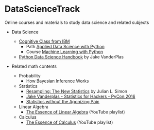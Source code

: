 # DataScienceTrack
Online courses and materials to study data science and related subjects

* Data Science
  * [Cognitive Class from IBM](https://cognitiveclass.ai/)
    * Path [Applied Data Science with Python](https://cognitiveclass.ai/learn/data-science-with-python/)
    * Course [Machine Learning with Python](https://cognitiveclass.ai/courses/machine-learning-with-python/)
  * [Python Data Science Handbook](https://github.com/jakevdp/PythonDataScienceHandbook) by Jake VanderPlas
  
* Related math contents
  * Probability
    * [How Bayesian Inference Works](http://brohrer.github.io/how_bayesian_inference_works.html)
  * Statistics
    * [Resampling: The New Statistics](http://www.resample.com/intro-text-online/) by Julian L. Simon
    * [Jake Vanderplas - Statistics for Hackers - PyCon 2016](https://www.youtube.com/watch?v=Iq9DzN6mvYA&t=553s)
    * [Statistics without the Agonizing Pain](https://www.youtube.com/watch?v=5Dnw46eC-0o&t=601s)
  * Linear Algebra
    * [The Essence of Linear Algebra](https://www.youtube.com/watch?v=kjBOesZCoqc&list=PLZHQObOWTQDPD3MizzM2xVFitgF8hE_ab) (YouTube playlist)
  * Calculus
    * [The Essence of Calculus](https://www.youtube.com/watch?v=WUvTyaaNkzM&list=PLZHQObOWTQDMsr9K-rj53DwVRMYO3t5Yr) (YouTube playlist)
